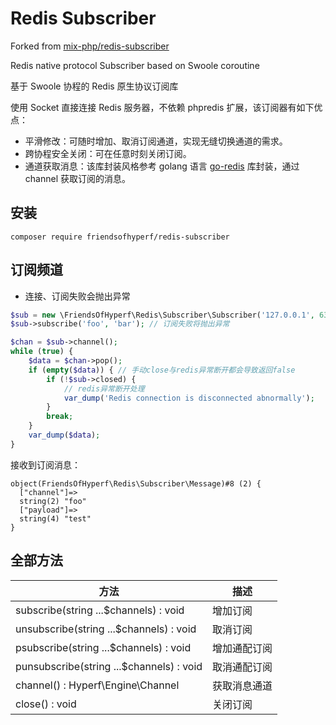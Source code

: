 # Redis Subscriber

Forked from [mix-php/redis-subscriber](https://github.com/mix-php/redis-subscriber)

Redis native protocol Subscriber based on Swoole coroutine

基于 Swoole 协程的 Redis 原生协议订阅库

使用 Socket 直接连接 Redis 服务器，不依赖 phpredis 扩展，该订阅器有如下优点：

- 平滑修改：可随时增加、取消订阅通道，实现无缝切换通道的需求。
- 跨协程安全关闭：可在任意时刻关闭订阅。
- 通道获取消息：该库封装风格参考 golang 语言 [go-redis](https://github.com/go-redis/redis) 库封装，通过 channel 获取订阅的消息。

## 安装

```shell
composer require friendsofhyperf/redis-subscriber
```

## 订阅频道

- 连接、订阅失败会抛出异常

```php
$sub = new \FriendsOfHyperf\Redis\Subscriber\Subscriber('127.0.0.1', 6379, '', 5); // 连接失败将抛出异常
$sub->subscribe('foo', 'bar'); // 订阅失败将抛出异常

$chan = $sub->channel();
while (true) {
    $data = $chan->pop();
    if (empty($data)) { // 手动close与redis异常断开都会导致返回false
        if (!$sub->closed) {
            // redis异常断开处理
            var_dump('Redis connection is disconnected abnormally');
        }
        break;
    }
    var_dump($data);
}
```

接收到订阅消息：

```shell
object(FriendsOfHyperf\Redis\Subscriber\Message)#8 (2) {
  ["channel"]=>
  string(2) "foo"
  ["payload"]=>
  string(4) "test"
}
```

## 全部方法

| 方法 | 描述 |
| --- | --- |
| subscribe(string ...$channels) : void | 增加订阅 |
| unsubscribe(string ...$channels) : void | 取消订阅 |
| psubscribe(string ...$channels) : void | 增加通配订阅 |
| punsubscribe(string ...$channels) : void | 取消通配订阅 |
| channel() : Hyperf\Engine\Channel | 获取消息通道 |
| close() : void | 关闭订阅 |

